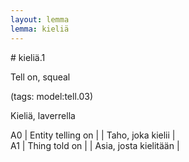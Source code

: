 ```yaml
---
layout: lemma
lemma: kieliä
---
```


<div class="sense">
# <span class="sensename">kieliä.1</span>

<span class="description">Tell on, squeal</span>

(tags: model:tell.03)

<span class="description">Kieliä, laverrella</span>

A0 | Entity telling on |   | Taho, joka kielii |  
A1 | Thing told on |   | Asia, josta kielitään |  

</div>

